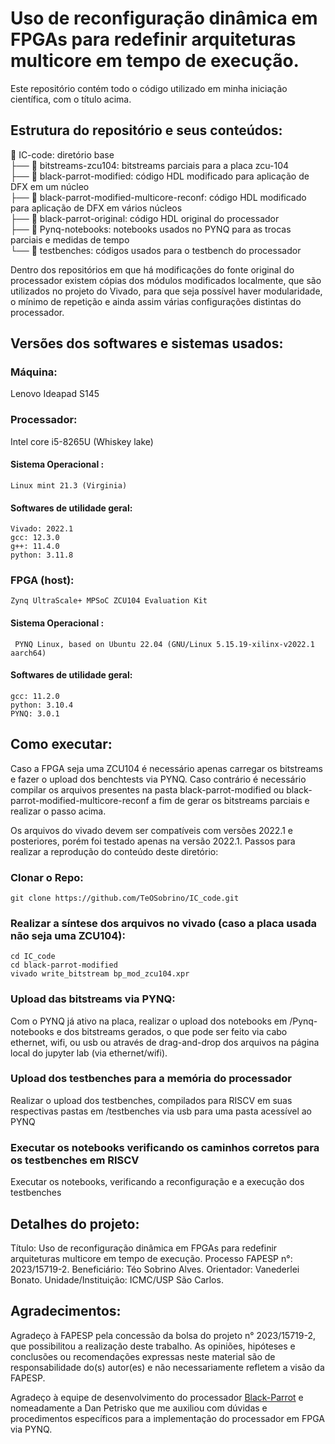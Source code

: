 # Uso de reconfiguração dinâmica em FPGAs para redefinir arquiteturas multicore em tempo de execução.
Este repositório contém todo o código utilizado em minha iniciação científica, com o título acima. 

## Estrutura do repositório e seus conteúdos:

📂 IC-code: diretório base \
├── 📂 bitstreams-zcu104: bitstreams parciais para a placa zcu-104 \
├── 📂 black-parrot-modified: código HDL modificado para aplicação de DFX em um núcleo \
├── 📂 black-parrot-modified-multicore-reconf: código HDL modificado para aplicação de DFX em vários núcleos \
├── 📂 black-parrot-original: código HDL original do processador \
├── 📂 Pynq-notebooks: notebooks usados no PYNQ para as trocas parciais e medidas de tempo \
└── 📂 testbenches: códigos usados para o testbench do processador 

Dentro dos repositórios em que há modificações do fonte original do processador existem cópias dos módulos modificados localmente, que são utilizados no projeto
do Vivado, para que seja possível haver modularidade, o mínimo de repetição e ainda assim várias configurações distintas do processador.

## Versões dos softwares e sistemas usados:

### Máquina:

Lenovo Ideapad S145

### Processador:

Intel core i5-8265U (Whiskey lake)

#### Sistema Operacional :
``` Linux mint 21.3 (Virginia) ```

#### Softwares de utilidade geral:
```
Vivado: 2022.1 
gcc: 12.3.0
g++: 11.4.0
python: 3.11.8
```

### FPGA (host):
``` Zynq UltraScale+ MPSoC ZCU104 Evaluation Kit ```

#### Sistema Operacional :
```  PYNQ Linux, based on Ubuntu 22.04 (GNU/Linux 5.15.19-xilinx-v2022.1 aarch64) ```

#### Softwares de utilidade geral:

```
gcc: 11.2.0
python: 3.10.4
PYNQ: 3.0.1
```

## Como executar:

Caso a FPGA seja uma ZCU104 é necessário apenas carregar os bitstreams e fazer o upload dos benchtests via PYNQ.
Caso contrário é necessário compilar os arquivos presentes na pasta black-parrot-modified ou black-parrot-modified-multicore-reconf a fim de gerar os bitstreams parciais e realizar o passo acima.

Os arquivos do vivado devem ser compatíveis com versões 2022.1 e posteriores, porém foi testado apenas na versão 2022.1.
Passos para realizar a reprodução do conteúdo deste diretório:

### Clonar o Repo:
```
git clone https://github.com/TeOSobrino/IC_code.git
```

### Realizar a síntese dos arquivos no vivado (caso a placa usada não seja uma ZCU104):
```
cd IC_code
cd black-parrot-modified
vivado write_bitstream bp_mod_zcu104.xpr
```

### Upload das bitstreams via PYNQ:
Com o PYNQ já ativo na placa, realizar o upload dos notebooks em /Pynq-notebooks e dos bitstreams gerados, 
o que pode ser feito via cabo ethernet, wifi, ou usb ou através de drag-and-drop dos arquivos na página local do jupyter lab (via ethernet/wifi).

### Upload dos testbenches para a memória do processador
Realizar o upload dos testbenches, compilados para RISCV em suas respectivas pastas em /testbenches via usb para uma pasta acessível ao PYNQ

### Executar os notebooks verificando os caminhos corretos para os testbenches em RISCV 
Executar os notebooks, verificando a reconfiguração e a execução dos testbenches


## Detalhes do projeto:
Título: Uso de reconfiguração dinâmica em FPGAs para redefinir arquiteturas multicore em tempo de execução.
Processo FAPESP n°: 2023/15719-2.
Beneficiário: Téo Sobrino Alves.
Orientador: Vanederlei Bonato.
Unidade/Instituição: ICMC/USP São Carlos.

## Agradecimentos:
Agradeço à FAPESP pela concessão da bolsa do projeto n° 2023/15719-2, que possibilitou a realização deste trabalho.
As opiniões, hipóteses e conclusões ou recomendações expressas neste material são de responsabilidade do(s) autor(es) 
e não necessariamente refletem a visão da FAPESP.

Agradeço à equipe de desenvolvimento do processador [Black-Parrot](https://github.com/black-parrot/black-parrot) e nomeadamente a Dan Petrisko que me auxiliou com dúvidas e procedimentos específicos para a implementação do processador em FPGA via PYNQ.
